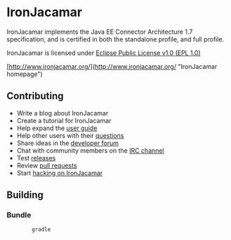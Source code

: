 IronJacamar
===========

IronJacamar implements the Java EE Connector Architecture 1.7 specification,
and is certified in both the standalone profile, and full profile.

IronJacamar is licensed under [Eclipse Public License v1.0 (EPL 1.0)](http://www.eclipse.org/legal/epl-v10.html "EPL v1.0")

[http://www.ironjacamar.org/](http://www.ironjacamar.org/ "IronJacamar homepage")

Contributing
------------

* Write a blog about IronJacamar
* Create a tutorial for IronJacamar
* Help expand the [user guide](http://www.ironjacamar.org/doc/userguide/1.1/en-US/html/index.html)
* Help other users with their [questions](http://groups.google.com/forum/#!forum/ironjacamar-users)
* Share ideas in the [developer forum](http://groups.google.com/forum/#!forum/ironjacamar-developers)
* Chat with community members on the [IRC channel](http://webchat.freenode.net/?channels=ironjacamar)
* Test [releases](http://www.ironjacamar.org/download.html)
* Review [pull requests](http://github.com/ironjacamar/ironjacamar/pulls)
* Start [hacking on IronJacamar](http://www.ironjacamar.org/doc/developerguide/1.1/en-US/html/ch02.html)

Building
--------

### Bundle

            gradle
